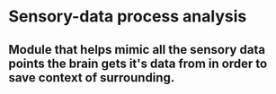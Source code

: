 # Sensory-data process analysis

## Module that helps mimic all the sensory data points the brain gets it's data from in order to save context of surrounding.